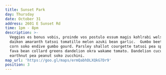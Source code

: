 ```yaml
---
title: Sunset Park
day: Thursday
date: October 31
address: 2601 E Sunset Rd
time: 1pm - 8pm
description: >-
  Veggies es bonus vobis, proinde vos postulo essum magis kohlrabi welsh onion
  daikon amaranth tatsoi tomatillo melon azuki bean garlic.  Gumbo beet greens
  corn soko endive gumbo gourd. Parsley shallot courgette tatsoi pea sprouts
  fava bean collard greens dandelion okra wakame tomato. Dandelion cucumber
  earthnut pea peanut soko zucchini.
map_url: 'https://goo.gl/maps/ermQabhDLXQkG7Dr9'
position: 3
---
```


